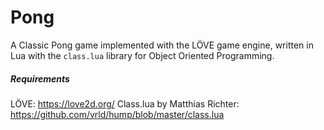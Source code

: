 # Pong

A Classic Pong game implemented with the LÖVE game engine, written in Lua with the `class.lua` library for Object Oriented Programming.

##### Requirements

LÖVE: https://love2d.org/
Class.lua by Matthias Richter: https://github.com/vrld/hump/blob/master/class.lua
